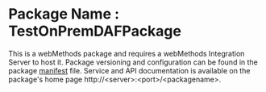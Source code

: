 # Package Name : TestOnPremDAFPackage
This is a webMethods package and requires a webMethods Integration Server to host it. Package versioning and configuration can be found in the package [manifest](./TestOnPremDAFPackage/manifest.v3) file. Service and API documentation is available on the package's home page http://&lt;server&gt;:&lt;port&gt;/&lt;packagename>.